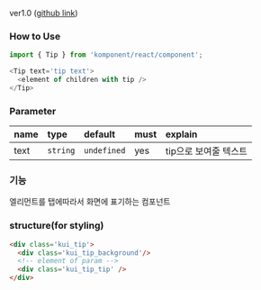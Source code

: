 ver1.0 ([github link](https://github.com/Komponent1/Komponent/tree/master/React/app/srcs/components/tip))

### How to Use

~~~javascript
import { Tip } from 'komponent/react/component';

<Tip text='tip text'>
  <element of children with tip />
</Tip>
~~~

### Parameter

|name|type|default|must|explain|
|:---|:---|:---|:---|:---|
|text|`string`|`undefined`|yes|tip으로 보여줄 텍스트|

### 기능
엘리먼트를 탭에따라서 화면에 표기하는 컴포넌트

### structure(for styling)
```html
<div class='kui_tip'>
  <div class='kui_tip_background'/>
  <!-- element of param -->
  <div class='kui_tip_tip' />
</div>

```
